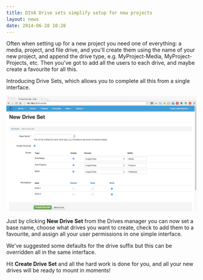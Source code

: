 ```yaml
---
title: DIVA Drive sets simplify setup for new projects
layout: news
date: 2014-06-28 10:28
---
```


Often when setting up for a new project you need one of everything: a media, project, and file drive, and you'll create them using the name of your new project, and append the drive type, e.g. MyProject-Media, MyProject-Projects, etc. Then you've got to add all the users to each drive, and maybe create a favourite for all this.

Introducing Drive Sets, which allows you to complete all this from a single interface.

<img src="/images/news/diva-drive-sets.png">

Just by clicking **New Drive Set** from the Drives manager you can now set a base name, choose what drives you want to create, check to add them to a favourite, and assign all your user permissions in one simple interface.

We've suggested some defaults for the drive suffix but this can be overridden all in the same interface.

Hit **Create Drive Set** and all the hard work is done for you, and all your new drives will be ready to mount in moments!

